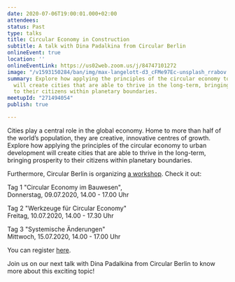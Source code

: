 ```yaml
---
date: 2020-07-06T19:00:01.000+02:00
attendees: 
status: Past
type: talks
title: Circular Economy in Construction
subtitle: A talk with Dina Padalkina from Circular Berlin
onlineEvent: true
location: ''
onlineEventLink: https://us02web.zoom.us/j/84747101272
image: "/v1593150284/ban/img/max-langelott-d3_cFMe97Ec-unsplash_rrabov.jpg"
summary: Explore how applying the principles of the circular economy to urban development
  will create cities that are able to thrive in the long-term, bringing prosperity
  to their citizens within planetary boundaries.
meetupId: "271494054"
publish: true

---
```

Cities play a central role in the global economy. Home to more than half of the world’s population, they are creative, innovative centres of growth. Explore how applying the principles of the circular economy to urban development will create cities that are able to thrive in the long-term, bringing prosperity to their citizens within planetary boundaries.  
  
Furthermore, Circular Berlin is organizing [a workshop](https://learning.climate-kic.org/en/courses/face-to-face-courses/city-loops-berlin-bauen-fuer-morgen-2). Check it out:  
  
Tag 1 "Circular Economy im Bauwesen",  
Donnerstag, 09.07.2020, 14.00 - 17.00 Uhr  
  
Tag 2 "Werkzeuge für Circular Economy"  
Freitag, 10.07.2020, 14.00 - 17.30 Uhr  
  
Tag 3 "Systemische Änderungen"  
Mittwoch, 15.07.2020, 14.00 - 17.00 Uhr  
  
You can register [here](https://us02web.zoom.us/meeting/register/tZEsde2oqT0vHtbTira76xpPPoi30Sb-N9kl).  
  
Join us on our next talk with Dina Padalkina from Circular Berlin to know more about this exciting topic!